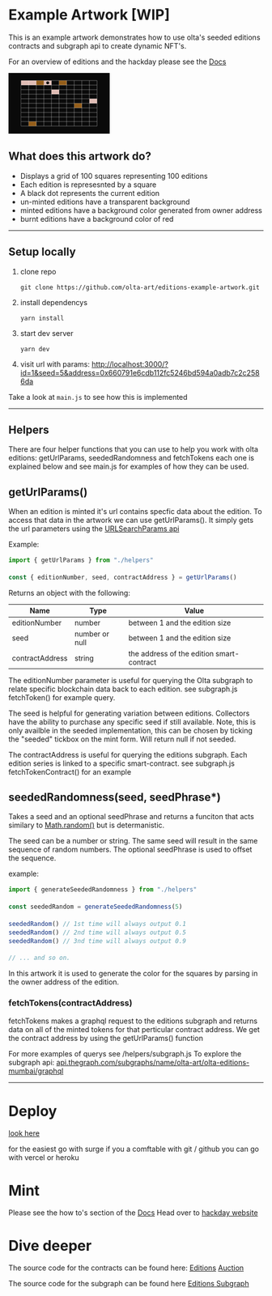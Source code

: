 # Example Artwork [WIP]

This is an example artwork demonstrates how to use olta's seeded editions contracts and subgraph api to create dynamic NFT's.

For an overview of editions and the hackday please see the [Docs](https://docs.google.com/document/d/e/2PACX-1vQWkxuSKm9-04ya0lVYsn-P3qaIOu8ipDA0_sz_-csjlRB1PDA4ecQM65XZgt_1R4amcx2Bn0thTeT3/pub)

<img src="./assets/example-artwork.png" alt="example-artwork" width="200"/> 

## What does this artwork do?
- Displays a grid of 100 squares representing 100 editions
- Each edition is represesnted by a square
- A black dot represents the current edition
- un-minted editions have a transparent background
- minted editions have a background color generated from owner address
- burnt editions have a background color of red

---

## Setup locally

1. clone repo

   ```
   git clone https://github.com/olta-art/editions-example-artwork.git
   ```

2. install dependencys

   ```
   yarn install
   ```

3. start dev server

   ```
   yarn dev
   ```

4. visit url with params: [http://localhost:3000/?id=1&seed=5&address=0x660791e6cdb112fc5246bd594a0adb7c2c2586da](http://localhost:3000/?id=1&seed=5&address=0x660791e6cdb112fc5246bd594a0adb7c2c2586da)


Take a look at `main.js` to see how this is implemented

---


## Helpers
There are four helper functions that you can use to help you work with olta editions: getUrlParams, seededRandomness and fetchTokens
each one is explained below and see main.js for examples of how they can be used.

## getUrlParams()
When an edition is minted it's url contains specfic data about the edition. To access that data in the artwork we can use getUrlParams().
It simply gets the url parameters using the [URLSearchParams api](https://developer.mozilla.org/en-US/docs/Web/API/URLSearchParams)

Example:

```js
import { getUrlParams } from "./helpers"

const { editionNumber, seed, contractAddress } = getUrlParams()
```

Returns an object with the following:

| Name | Type | Value |
|---|---|---|
| editionNumber | number | between 1 and the edition size |
| seed | number or null | between 1 and the edition size |
| contractAddress | string | the address of the edition smart-contract |

The editionNumber parameter is useful for querying the Olta subgraph to relate specific blockchain data back to each edition. see subgraph.js fetchToken() for example query.

The seed is helpful for generating variation between editions. Collectors have the ability to purchase any specific seed if still available. Note, this is only availble in the seeded implementation, this can be chosen by ticking the "seeded" tickbox on the mint form. Will return null if not seeded.

The contractAddress is useful for querying the editions subgraph. Each edition series is linked to a specific smart-contract. see subgraph.js fetchTokenContract() for an example

## seededRandomness(seed, seedPhrase*)

Takes a seed and an optional seedPhrase and returns a funciton that acts similary to [Math.random()](https://developer.mozilla.org/en-US/docs/Web/JavaScript/Reference/Global_Objects/Math/random) but is determanistic.

The seed can be a number or string. The same seed will result in the same sequence of random numbers. The optional seedPhrase is used to offset the sequence.

example:
```js
import { generateSeededRandomness } from "./helpers"

const seededRandom = generateSeededRandomness(5)

seededRandom() // 1st time will always output 0.1
seededRandom() // 2nd time will always output 0.5
seededRandom() // 3nd time will always output 0.9

// ... and so on.
```

In this artwork it is used to generate the color for the squares by parsing in the owner address of the edition.

### fetchTokens(contractAddress)

fetchTokens makes a graphql request to the editions subgraph and returns data on all of the minted tokens for that perticular contract address. We get the contract address by using the getUrlParams() function

For more examples of querys see /helpers/subgraph.js
To explore the subgraph api: [api.thegraph.com/subgraphs/name/olta-art/olta-editions-mumbai/graphql](https://api.thegraph.com/subgraphs/name/olta-art/olta-editions-mumbai/graphql)

---

# Deploy

[look here](https://vitejs.dev/guide/static-deploy.html#surge)

for the easiest go with surge
if you a comftable with git / github you can go with vercel or heroku

# Mint

Please see the how to's section of the [Docs](https://docs.google.com/document/d/e/2PACX-1vQWkxuSKm9-04ya0lVYsn-P3qaIOu8ipDA0_sz_-csjlRB1PDA4ecQM65XZgt_1R4amcx2Bn0thTeT3/pub)
Head over to [hackday website](http://shiny-bassoon.surge.sh/create.html)


# Dive deeper

The source code for the contracts can be found here:
[Editions](https://github.com/olta-art/olta-nft-editions)
[Auction](https://github.com/olta-art/editions-auction)

The source code for the subgraph can be found here
[Editions Subgraph](https://github.com/olta-art/editions-subgraph)